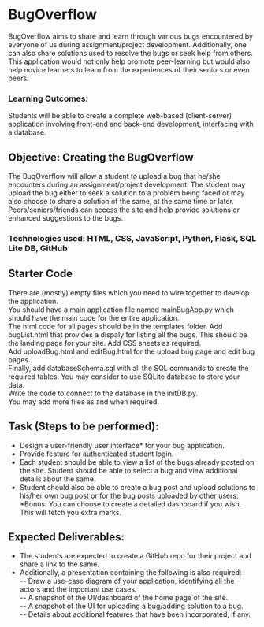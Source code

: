 # BugOverflow
BugOverflow aims to share and learn through various bugs encountered by everyone of us during assignment/project development. Additionally, one can also share solutions used to resolve the bugs or seek help from others. This application would not only help promote peer-learning but would also help novice learners to learn from the experiences of their seniors or even peers.

### Learning Outcomes: 
Students will be able to create a complete web-based (client-server) application involving front-end and back-end development, interfacing with a database.

## Objective: Creating the BugOverflow 
The BugOverflow will allow a student to upload a bug that he/she encounters during an assignment/project development. The student may upload the bug either to seek a solution to a problem being faced or may also choose to share a solution of the same, at the same time or later. Peers/seniors/friends can access the site and help provide solutions or enhanced suggestions to the bugs.

### Technologies used: HTML, CSS, JavaScript, Python, Flask, SQL Lite DB, GitHub

## Starter Code 
There are (mostly) empty files which you need to wire together to develop the application.<br>
You should have a main application file named mainBugApp.py which should have the main code for the entire application.<br>
The html code for all pages should be in the templates folder. Add bugList.html that provides a dispaly for listing all the bugs. This should be the landing page 
for your site. Add CSS sheets as required. <br>
Add uploadBug.html and editBug.html for the upload bug page and edit bug pages.<br>
Finally, add databaseSchema.sql with all the SQL commands to create the required tables. You may consider to use SQLite database to store your data.<br>
Write the code to connect to the database in the initDB.py. <br>
You may add more files as and when required.<br>


## Task (Steps to be performed):

 - Design a user-friendly user interface* for your bug application.
 - Provide feature for authenticated student login.
 - Each student should be able to view a list of the bugs already posted on the site. Student should be able to select a bug and view additional details about the same.
 - Student should also be able to create a bug post and upload solutions to his/her own bug post or for the bug posts uploaded by other users. <br>
 *Bonus: You can choose to create a detailed dashboard if you wish. This will fetch you extra marks.

## Expected Deliverables:
 - The students are expected to create a GitHub repo for their project and share a link to the same.
 - Additionally, a presentation containing the following is also required:  <br>
	-- Draw a use-case diagram of your application, identifying all the actors and the important use cases. <br>
	-- A snapshot of the UI/dashboard of the home page of the site. <br>
        -- A snapshot of the UI for uploading a bug/adding solution to a bug. <br>
        -- Details about additional features that have been incorporated, if any. <br>


